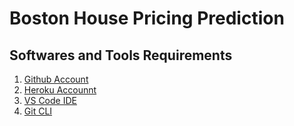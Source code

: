 # Boston House Pricing Prediction

## Softwares and Tools Requirements

1. [Github Account](https://github.com)
2. [Heroku Accounnt](https://heroku.com)
3. [VS Code IDE](https://code.visualstudio.com/)
4. [Git CLI](https://git-scm.com/downloads)
